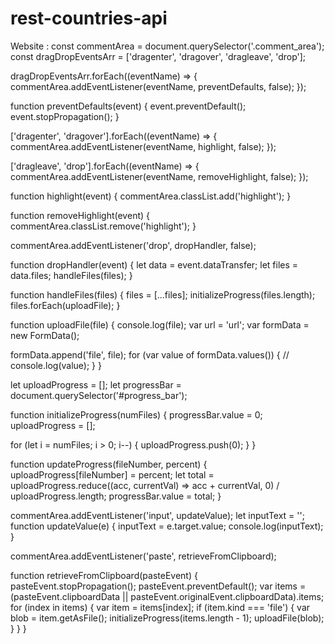 # rest-countries-api
Website :
const commentArea = document.querySelector('.comment_area');
const dragDropEventsArr = ['dragenter', 'dragover', 'dragleave', 'drop'];

dragDropEventsArr.forEach((eventName) => {
  commentArea.addEventListener(eventName, preventDefaults, false);
});

function preventDefaults(event) {
  event.preventDefault();
  event.stopPropagation();
}

['dragenter', 'dragover'].forEach((eventName) => {
  commentArea.addEventListener(eventName, highlight, false);
});

['dragleave', 'drop'].forEach((eventName) => {
  commentArea.addEventListener(eventName, removeHighlight, false);
});

function highlight(event) {
  commentArea.classList.add('highlight');
}

function removeHighlight(event) {
  commentArea.classList.remove('highlight');
}

commentArea.addEventListener('drop', dropHandler, false);

function dropHandler(event) {
  let data = event.dataTransfer;
  let files = data.files;
  handleFiles(files);
}

function handleFiles(files) {
  files = [...files];
  initializeProgress(files.length);
  files.forEach(uploadFile);
}

function uploadFile(file) {
  console.log(file);
  var url = 'url';
  var formData = new FormData();

  formData.append('file', file);
  for (var value of formData.values()) {
    // console.log(value);
  }
}

let uploadProgress = [];
let progressBar = document.querySelector('#progress_bar');

function initializeProgress(numFiles) {
  progressBar.value = 0;
  uploadProgress = [];

  for (let i = numFiles; i > 0; i--) {
    uploadProgress.push(0);
  }
}

function updateProgress(fileNumber, percent) {
  uploadProgress[fileNumber] = percent;
  let total =
    uploadProgress.reduce((acc, currentVal) => acc + currentVal, 0) /
    uploadProgress.length;
  progressBar.value = total;
}

commentArea.addEventListener('input', updateValue);
let inputText = '';
function updateValue(e) {
  inputText = e.target.value;
  console.log(inputText);
}

commentArea.addEventListener('paste', retrieveFromClipboard);

function retrieveFromClipboard(pasteEvent) {
  pasteEvent.stopPropagation();
  pasteEvent.preventDefault();
  var items = (pasteEvent.clipboardData || pasteEvent.originalEvent.clipboardData).items;
  for (index in items) {
    var item = items[index];
    if (item.kind === 'file') {
      var blob = item.getAsFile();
      initializeProgress(items.length - 1);
      uploadFile(blob);
    }
  }
}
